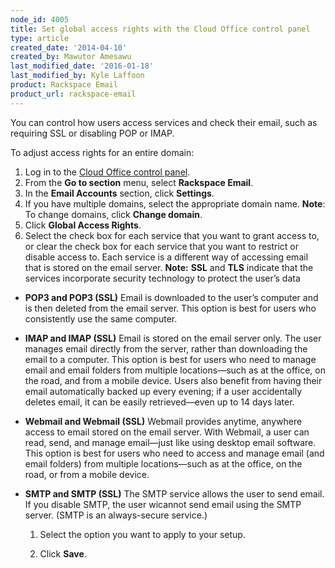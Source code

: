 ```yaml
---
node_id: 4005
title: Set global access rights with the Cloud Office control panel
type: article
created_date: '2014-04-10'
created_by: Mawutor Amesawu
last_modified_date: '2016-01-18'
last_modified_by: Kyle Laffoon
product: Rackspace Email
product_url: rackspace-email
---
```


You can control how users access services and check their email, such as
requiring SSL or disabling POP or IMAP.

To adjust access rights for an entire domain:

1.  Log in to the [Cloud Office control
    panel](https://apps.rackspace.com/?cp).
2.  From the **Go to section** menu, select **Rackspace Email**.
3.  In the **Email Accounts** section, click **Settings**.
4.  If you have multiple domains, select the appropriate domain name.
    **Note**: To change domains, click **Change domain**.
5.  Click **Global Access Rights**.
6.  Select the check box for each service that you want to grant access
    to, or clear the check box for each service that you want to
    restrict or disable access to. Each service is a different way of
    accessing email that is stored on the email server.
    **Note:** **SSL** and **TLS** indicate that the services incorporate
    security technology to protect the user&rsquo;s data

-   **POP3 and POP3 (SSL)**
    Email is downloaded to the user&rsquo;s computer and is then deleted from
    the email server. This option is best for users who consistently use
    the same computer.



-   **IMAP and IMAP (SSL)**
    Email is stored on the email server only. The user manages email
    directly from the server, rather than downloading the email to
    a computer. This option is best for users who need to manage email
    and email folders from multiple locations&mdash;such as at the office, on
    the road, and from a mobile device. Users also benefit from having
    their email automatically backed up every evening; if a user
    accidentally deletes email, it can be easily retrieved&mdash;even up to 14
    days later.



-   **Webmail and Webmail (SSL)**
    Webmail provides anytime, anywhere access to email stored on the
    email server. With Webmail, a user can read, send, and manage
    email&mdash;just like using desktop email software. This option is best
    for users who need to access and manage email (and email folders)
    from multiple locations&mdash;such as at the office, on the road, or from
    a mobile device.



-   **SMTP and SMTP (SSL)**
    The SMTP service allows the user to send email. If you disable SMTP,
    the user wicannot send email using the SMTP server. (SMTP is an
    always-secure service.)
    1.  Select the option you want to apply to your setup.

    2.  Click **Save**.



